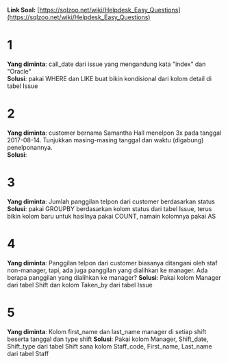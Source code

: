 **Link Soal:** [https://sqlzoo.net/wiki/Helpdesk_Easy_Questions](https://sqlzoo.net/wiki/Helpdesk_Easy_Questions)

# 1
**Yang diminta**: call_date dari issue yang mengandung kata "index" dan "Oracle" <br>
**Solusi**: pakai WHERE dan LIKE buat bikin kondisional dari kolom detail di tabel Issue

# 2
**Yang diminta**: customer bernama Samantha Hall menelpon 3x pada tanggal 2017-08-14. Tunjukkan masing-masing tanggal dan waktu (digabung) penelponannya. <br>
**Solusi**: 

# 3
**Yang diminta**: Jumlah panggilan telpon dari customer berdasarkan status <br>
**Solusi**: pakai GROUPBY berdasarkan kolom status dari tabel Issue, terus bikin kolom baru untuk hasilnya pakai COUNT, namain kolomnya pakai AS

# 4
**Yang diminta**: Panggilan telpon dari customer biasanya ditangani oleh staf non-manager, tapi, ada juga panggilan yang dialihkan ke manager. Ada berapa panggilan yang dialihkan ke manager?
**Solusi**: Pakai kolom Manager dari tabel Shift dan kolom Taken_by dari tabel Issue

# 5
**Yang diminta**: Kolom first_name dan last_name manager di setiap shift beserta tanggal dan type shift
**Solusi**: Pakai kolom Manager, Shift_date, Shift_type dari tabel Shift sana kolom Staff_code, First_name, Last_name dari tabel Staff
